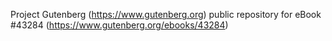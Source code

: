 Project Gutenberg (https://www.gutenberg.org) public repository for eBook #43284 (https://www.gutenberg.org/ebooks/43284)
